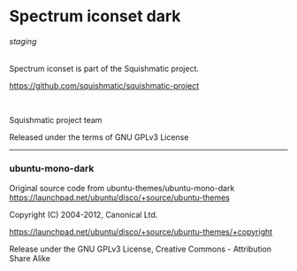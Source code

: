 
# Spectrum iconset dark

###### staging

Spectrum iconset is part of the Squishmatic project.


https://github.com/squishmatic/squishmatic-project

 

Squishmatic project team

Released under the terms of GNU GPLv3 License


---


### ubuntu-mono-dark

Original source code from ubuntu-themes/ubuntu-mono-dark https://launchpad.net/ubuntu/disco/+source/ubuntu-themes

Copyright (C) 2004-2012, Canonical Ltd.

https://launchpad.net/ubuntu/disco/+source/ubuntu-themes/+copyright

Release under the GNU GPLv3 License, Creative Commons - Attribution Share Alike
